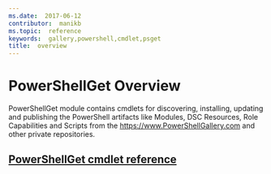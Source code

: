 ```yaml
---
ms.date:  2017-06-12
contributor:  manikb
ms.topic:  reference
keywords:  gallery,powershell,cmdlet,psget
title:  overview
---
```


# PowerShellGet Overview

PowerShellGet module contains cmdlets for discovering, installing, updating and publishing the PowerShell artifacts like Modules, DSC Resources, Role Capabilities and Scripts from the https://www.PowerShellGallery.com and other private repositories.

## [PowerShellGet cmdlet reference](./psget_cmdlets_reference.md)

